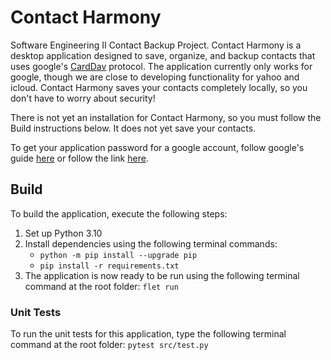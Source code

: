 # Contact Harmony
Software Engineering II Contact Backup Project.
Contact Harmony is a desktop application designed to save, organize, and backup contacts that uses google's [CardDav](https://datatracker.ietf.org/doc/html/rfc6352) protocol. The application currently only works for google, though we are close to developing functionality for yahoo and icloud. Contact Harmony saves your contacts completely locally, so you don't have to worry about security!

There is not yet an installation for Contact Harmony, so you must follow the Build instructions below. It does not yet save your contacts.

To get your application password for a google account, follow google's guide [here](https://support.google.com/accounts/answer/185833?hl=en) or follow the link [here](https://myaccount.google.com/apppasswords).

## Build
To build the application, execute the following steps:
1. Set up Python 3.10
2. Install dependencies using the following terminal commands:
    - ```python -m pip install --upgrade pip```
    - ```pip install -r requirements.txt```
3. The application is now ready to be run using the following terminal command at the root folder: ```flet run```
### Unit Tests
To run the unit tests for this application, type the following terminal command at the root folder:
```pytest src/test.py```
